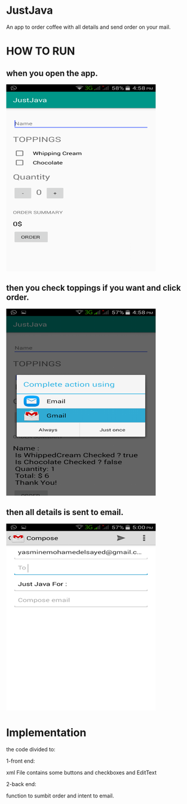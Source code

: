 # JustJava

An app to order coffee with all details and send order on your mail.



# HOW TO RUN

## when you open the app.

<img src='screenshots/img2.png'  width="400px"  height="500px">

## then you check toppings if you want and click order.
<img src='screenshots/img3.png'  width="400px" height="500px">

## then all details is sent to email.
<img src='screenshots/img1.png'  width="400px" height="500px">



# Implementation

the code divided to:

1-front end:

xml File contains some buttons and checkboxes and EditText

2-back end:

function to sumbit order and intent to email.
